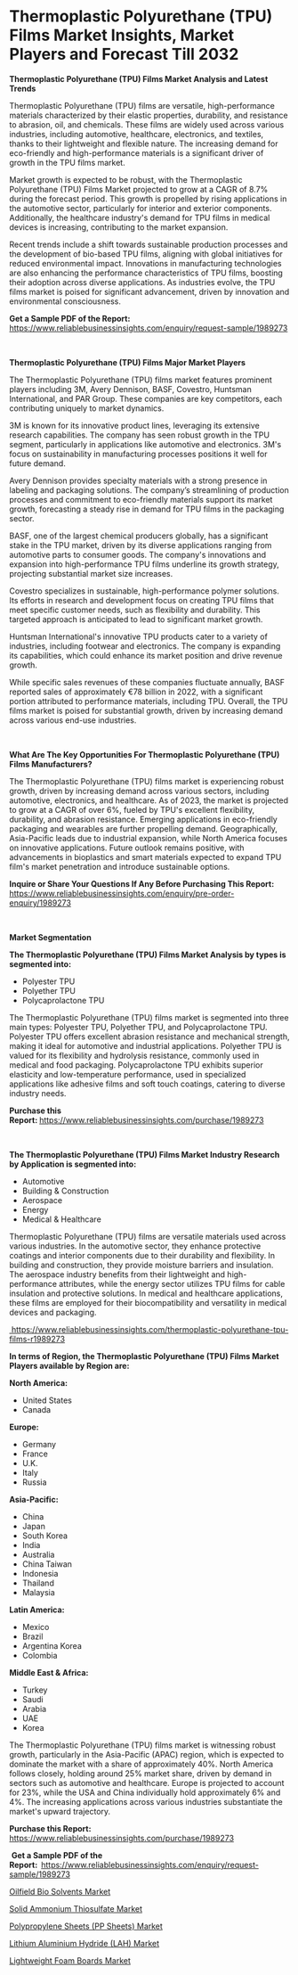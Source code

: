 <p><h1>Thermoplastic Polyurethane (TPU) Films Market Insights, Market Players and Forecast Till 2032</h1></p><p><strong>Thermoplastic Polyurethane (TPU) Films Market Analysis and Latest Trends</strong></p>
<p><p>Thermoplastic Polyurethane (TPU) films are versatile, high-performance materials characterized by their elastic properties, durability, and resistance to abrasion, oil, and chemicals. These films are widely used across various industries, including automotive, healthcare, electronics, and textiles, thanks to their lightweight and flexible nature. The increasing demand for eco-friendly and high-performance materials is a significant driver of growth in the TPU films market.</p><p>Market growth is expected to be robust, with the Thermoplastic Polyurethane (TPU) Films Market projected to grow at a CAGR of 8.7% during the forecast period. This growth is propelled by rising applications in the automotive sector, particularly for interior and exterior components. Additionally, the healthcare industry's demand for TPU films in medical devices is increasing, contributing to the market expansion. </p><p>Recent trends include a shift towards sustainable production processes and the development of bio-based TPU films, aligning with global initiatives for reduced environmental impact. Innovations in manufacturing technologies are also enhancing the performance characteristics of TPU films, boosting their adoption across diverse applications. As industries evolve, the TPU films market is poised for significant advancement, driven by innovation and environmental consciousness.</p></p>
<p><strong>Get a Sample PDF of the Report:&nbsp;</strong> <a href="https://www.reliablebusinessinsights.com/enquiry/request-sample/1989273?utm_campaign=84&utm_medium=2&utm_source=Github&utm_content=ia&utm_term=04022025&utm_id=thermoplastic-polyurethane-tpu-films">https://www.reliablebusinessinsights.com/enquiry/request-sample/1989273</a></p>
<p>&nbsp;</p>
<p><strong>Thermoplastic Polyurethane (TPU) Films Major Market Players</strong></p>
<p><p>The Thermoplastic Polyurethane (TPU) films market features prominent players including 3M, Avery Dennison, BASF, Covestro, Huntsman International, and PAR Group. These companies are key competitors, each contributing uniquely to market dynamics.</p><p>3M is known for its innovative product lines, leveraging its extensive research capabilities. The company has seen robust growth in the TPU segment, particularly in applications like automotive and electronics. 3M's focus on sustainability in manufacturing processes positions it well for future demand.</p><p>Avery Dennison provides specialty materials with a strong presence in labeling and packaging solutions. The company’s streamlining of production processes and commitment to eco-friendly materials support its market growth, forecasting a steady rise in demand for TPU films in the packaging sector.</p><p>BASF, one of the largest chemical producers globally, has a significant stake in the TPU market, driven by its diverse applications ranging from automotive parts to consumer goods. The company's innovations and expansion into high-performance TPU films underline its growth strategy, projecting substantial market size increases.</p><p>Covestro specializes in sustainable, high-performance polymer solutions. Its efforts in research and development focus on creating TPU films that meet specific customer needs, such as flexibility and durability. This targeted approach is anticipated to lead to significant market growth.</p><p>Huntsman International's innovative TPU products cater to a variety of industries, including footwear and electronics. The company is expanding its capabilities, which could enhance its market position and drive revenue growth.</p><p>While specific sales revenues of these companies fluctuate annually, BASF reported sales of approximately €78 billion in 2022, with a significant portion attributed to performance materials, including TPU. Overall, the TPU films market is poised for substantial growth, driven by increasing demand across various end-use industries.</p></p>
<p>&nbsp;</p>
<p><strong>What Are The Key Opportunities For Thermoplastic Polyurethane (TPU) Films Manufacturers?</strong></p>
<p><p>The Thermoplastic Polyurethane (TPU) films market is experiencing robust growth, driven by increasing demand across various sectors, including automotive, electronics, and healthcare. As of 2023, the market is projected to grow at a CAGR of over 6%, fueled by TPU's excellent flexibility, durability, and abrasion resistance. Emerging applications in eco-friendly packaging and wearables are further propelling demand. Geographically, Asia-Pacific leads due to industrial expansion, while North America focuses on innovative applications. Future outlook remains positive, with advancements in bioplastics and smart materials expected to expand TPU film's market penetration and introduce sustainable options.</p></p>
<p><strong>Inquire or Share Your Questions If Any Before Purchasing This Report:</strong> <a href="https://www.reliablebusinessinsights.com/enquiry/pre-order-enquiry/1989273?utm_campaign=84&utm_medium=2&utm_source=Github&utm_content=ia&utm_term=04022025&utm_id=thermoplastic-polyurethane-tpu-films">https://www.reliablebusinessinsights.com/enquiry/pre-order-enquiry/1989273</a></p>
<p>&nbsp;</p>
<p><strong>Market Segmentation</strong></p>
<p><strong>The Thermoplastic Polyurethane (TPU) Films Market Analysis by types is segmented into:</strong></p>
<p><ul><li>Polyester TPU</li><li>Polyether TPU</li><li>Polycaprolactone TPU</li></ul></p>
<p><p>The Thermoplastic Polyurethane (TPU) films market is segmented into three main types: Polyester TPU, Polyether TPU, and Polycaprolactone TPU. Polyester TPU offers excellent abrasion resistance and mechanical strength, making it ideal for automotive and industrial applications. Polyether TPU is valued for its flexibility and hydrolysis resistance, commonly used in medical and food packaging. Polycaprolactone TPU exhibits superior elasticity and low-temperature performance, used in specialized applications like adhesive films and soft touch coatings, catering to diverse industry needs.</p></p>
<p><strong>Purchase this Report:&nbsp;</strong><a href="https://www.reliablebusinessinsights.com/purchase/1989273?utm_campaign=84&utm_medium=2&utm_source=Github&utm_content=ia&utm_term=04022025&utm_id=thermoplastic-polyurethane-tpu-films">https://www.reliablebusinessinsights.com/purchase/1989273</a></p>
<p>&nbsp;</p>
<p><strong>The Thermoplastic Polyurethane (TPU) Films Market Industry Research by Application is segmented into:</strong></p>
<p><ul><li>Automotive</li><li>Building & Construction</li><li>Aerospace</li><li>Energy</li><li>Medical & Healthcare</li></ul></p>
<p><p>Thermoplastic Polyurethane (TPU) films are versatile materials used across various industries. In the automotive sector, they enhance protective coatings and interior components due to their durability and flexibility. In building and construction, they provide moisture barriers and insulation. The aerospace industry benefits from their lightweight and high-performance attributes, while the energy sector utilizes TPU films for cable insulation and protective solutions. In medical and healthcare applications, these films are employed for their biocompatibility and versatility in medical devices and packaging.</p></p>
<p><a href="https://www.reliablebusinessinsights.com/thermoplastic-polyurethane-tpu-films-r1989273?utm_campaign=84&utm_medium=2&utm_source=Github&utm_content=ia&utm_term=04022025&utm_id=thermoplastic-polyurethane-tpu-films">&nbsp;https://www.reliablebusinessinsights.com/thermoplastic-polyurethane-tpu-films-r1989273</a></p>
<p><strong>In terms of Region, the Thermoplastic Polyurethane (TPU) Films Market Players available by Region are:</strong></p>
<p>
    <p> <strong> North America: </strong>
        <ul>
            <li>United States</li>
            <li>Canada</li>
        </ul>
        </p> 
    <p> <strong> Europe: </strong>
        <ul>
            <li>Germany</li>
            <li>France</li>
            <li>U.K.</li>
            <li>Italy</li>
            <li>Russia</li>
        </ul>
        </p> 
    <p> <strong> Asia-Pacific: </strong>
        <ul>
            <li>China</li>
            <li>Japan</li>
            <li>South Korea</li>
            <li>India</li>
            <li>Australia</li>
            <li>China Taiwan</li>
            <li>Indonesia</li>
            <li>Thailand</li>
            <li>Malaysia</li>
        </ul>
        </p> 
    <p> <strong> Latin America: </strong>
        <ul>
            <li>Mexico</li>
            <li>Brazil</li>
            <li>Argentina Korea</li>
            <li>Colombia</li>
        </ul>
        </p> 
    <p> <strong> Middle East & Africa: </strong>
        <ul>
            <li>Turkey</li>
            <li>Saudi</li>
            <li>Arabia</li>
            <li>UAE</li>
            <li>Korea</li>
        </ul>
    </p>
    </p>
<p><p>The Thermoplastic Polyurethane (TPU) films market is witnessing robust growth, particularly in the Asia-Pacific (APAC) region, which is expected to dominate the market with a share of approximately 40%. North America follows closely, holding around 25% market share, driven by demand in sectors such as automotive and healthcare. Europe is projected to account for 23%, while the USA and China individually hold approximately 6% and 4%. The increasing applications across various industries substantiate the market's upward trajectory.</p></p>
<p><strong>Purchase this Report: </strong><a href="https://www.reliablebusinessinsights.com/purchase/1989273?utm_campaign=84&utm_medium=2&utm_source=Github&utm_content=ia&utm_term=04022025&utm_id=thermoplastic-polyurethane-tpu-films">https://www.reliablebusinessinsights.com/purchase/1989273</a></p>
<p>&nbsp;<strong>Get a Sample PDF of the Report:&nbsp;&nbsp;</strong><a href="https://www.reliablebusinessinsights.com/enquiry/request-sample/1989273?utm_campaign=84&utm_medium=2&utm_source=Github&utm_content=ia&utm_term=04022025&utm_id=thermoplastic-polyurethane-tpu-films">https://www.reliablebusinessinsights.com/enquiry/request-sample/1989273</a></p>
<p><strong></strong></p>
<p><p><a href="https://github.com/elitasvimal/Market-Research-Report-List-1/blob/main/oilfield-bio-solvents-market.md?utm_campaign=84&utm_medium=2&utm_source=Github&utm_content=ia&utm_term=04022025&utm_id=thermoplastic-polyurethane-tpu-films">Oilfield Bio Solvents Market</a></p><p><a href="https://github.com/beroxiluwaya/Market-Research-Report-List-1/blob/main/solid-ammonium-thiosulfate-market.md?utm_campaign=84&utm_medium=2&utm_source=Github&utm_content=ia&utm_term=04022025&utm_id=thermoplastic-polyurethane-tpu-films">Solid Ammonium Thiosulfate Market</a></p><p><a href="https://github.com/binnazcassam/Market-Research-Report-List-1/blob/main/polypropylene-sheets-pp-sheets-market.md?utm_campaign=84&utm_medium=2&utm_source=Github&utm_content=ia&utm_term=04022025&utm_id=thermoplastic-polyurethane-tpu-films">Polypropylene Sheets (PP Sheets) Market</a></p><p><a href="https://github.com/genayziben/Market-Research-Report-List-1/blob/main/lithium-aluminium-hydride-lah-market.md?utm_campaign=84&utm_medium=2&utm_source=Github&utm_content=ia&utm_term=04022025&utm_id=thermoplastic-polyurethane-tpu-films">Lithium Aluminium Hydride (LAH) Market</a></p><p><a href="https://github.com/meuskocov/Market-Research-Report-List-1/blob/main/lightweight-foam-boards-market.md?utm_campaign=84&utm_medium=2&utm_source=Github&utm_content=ia&utm_term=04022025&utm_id=thermoplastic-polyurethane-tpu-films">Lightweight Foam Boards Market</a></p></p>